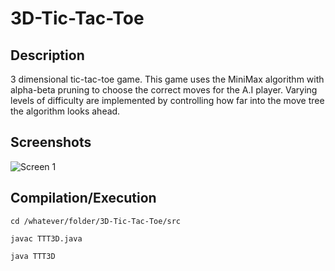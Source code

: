 # 3D-Tic-Tac-Toe

Description
-----------
3 dimensional tic-tac-toe game. This game uses the MiniMax algorithm with alpha-beta pruning to choose the correct moves for the A.I player. Varying levels of difficulty are implemented by controlling how far into the move tree the algorithm looks ahead.

Screenshots
-----------
![Screen 1](https://github.com/adamdevigili/3D-Tic-Tac-Toe/blob/master/screenshots/screen1.png?raw=true "Screen 1")

Compilation/Execution
------------
```cd /whatever/folder/3D-Tic-Tac-Toe/src```

```javac TTT3D.java```

```java TTT3D```
